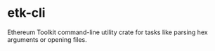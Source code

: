 etk-cli
=======

Ethereum Toolkit command-line utility crate for tasks like parsing hex arguments or opening files.
